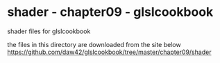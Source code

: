 shader - chapter09 - glslcookbook
===============

shader files for glslcookbook <br/>

the files in this directory are downloaded from the site below <br/>
https://github.com/daw42/glslcookbook/tree/master/chapter09/shader <br/>

